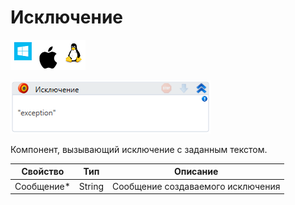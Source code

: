 # Исключение

![](<../../../.gitbook/assets/image (100) (1) (1) (1) (1) (1) (171).png>)

![](<../../../.gitbook/assets/image (126).png>)

Компонент, вызывающий исключение с заданным текстом.

| Свойство    | Тип    | Описание                          |
| ----------- | ------ | --------------------------------- |
| Сообщение\* | String | Сообщение создаваемого исключения |
